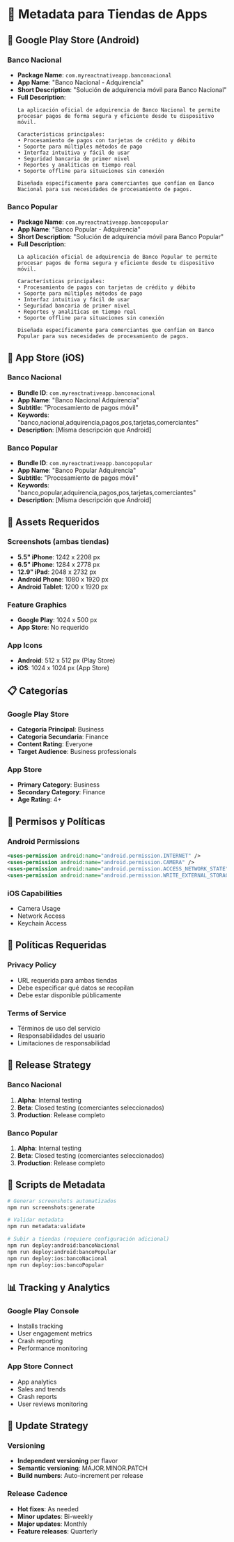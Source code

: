 # 🏪 Metadata para Tiendas de Apps

## 📱 Google Play Store (Android)

### Banco Nacional
- **Package Name**: `com.myreactnativeapp.banconacional`
- **App Name**: "Banco Nacional - Adquirencia"
- **Short Description**: "Solución de adquirencia móvil para Banco Nacional"
- **Full Description**: 
  ```
  La aplicación oficial de adquirencia de Banco Nacional te permite procesar pagos de forma segura y eficiente desde tu dispositivo móvil.

  Características principales:
  • Procesamiento de pagos con tarjetas de crédito y débito
  • Soporte para múltiples métodos de pago
  • Interfaz intuitiva y fácil de usar
  • Seguridad bancaria de primer nivel
  • Reportes y analíticas en tiempo real
  • Soporte offline para situaciones sin conexión

  Diseñada específicamente para comerciantes que confían en Banco Nacional para sus necesidades de procesamiento de pagos.
  ```

### Banco Popular
- **Package Name**: `com.myreactnativeapp.bancopopular`
- **App Name**: "Banco Popular - Adquirencia"
- **Short Description**: "Solución de adquirencia móvil para Banco Popular"
- **Full Description**: 
  ```
  La aplicación oficial de adquirencia de Banco Popular te permite procesar pagos de forma segura y eficiente desde tu dispositivo móvil.

  Características principales:
  • Procesamiento de pagos con tarjetas de crédito y débito
  • Soporte para múltiples métodos de pago
  • Interfaz intuitiva y fácil de usar
  • Seguridad bancaria de primer nivel
  • Reportes y analíticas en tiempo real
  • Soporte offline para situaciones sin conexión

  Diseñada específicamente para comerciantes que confían en Banco Popular para sus necesidades de procesamiento de pagos.
  ```

## 🍎 App Store (iOS)

### Banco Nacional
- **Bundle ID**: `com.myreactnativeapp.banconacional`
- **App Name**: "Banco Nacional Adquirencia"
- **Subtitle**: "Procesamiento de pagos móvil"
- **Keywords**: "banco,nacional,adquirencia,pagos,pos,tarjetas,comerciantes"
- **Description**: [Misma descripción que Android]

### Banco Popular
- **Bundle ID**: `com.myreactnativeapp.bancopopular`
- **App Name**: "Banco Popular Adquirencia"
- **Subtitle**: "Procesamiento de pagos móvil"
- **Keywords**: "banco,popular,adquirencia,pagos,pos,tarjetas,comerciantes"
- **Description**: [Misma descripción que Android]

## 🎨 Assets Requeridos

### Screenshots (ambas tiendas)
- **5.5" iPhone**: 1242 x 2208 px
- **6.5" iPhone**: 1284 x 2778 px
- **12.9" iPad**: 2048 x 2732 px
- **Android Phone**: 1080 x 1920 px
- **Android Tablet**: 1200 x 1920 px

### Feature Graphics
- **Google Play**: 1024 x 500 px
- **App Store**: No requerido

### App Icons
- **Android**: 512 x 512 px (Play Store)
- **iOS**: 1024 x 1024 px (App Store)

## 📋 Categorías

### Google Play Store
- **Categoría Principal**: Business
- **Categoría Secundaria**: Finance
- **Content Rating**: Everyone
- **Target Audience**: Business professionals

### App Store
- **Primary Category**: Business
- **Secondary Category**: Finance
- **Age Rating**: 4+

## 🔐 Permisos y Políticas

### Android Permissions
```xml
<uses-permission android:name="android.permission.INTERNET" />
<uses-permission android:name="android.permission.CAMERA" />
<uses-permission android:name="android.permission.ACCESS_NETWORK_STATE" />
<uses-permission android:name="android.permission.WRITE_EXTERNAL_STORAGE" />
```

### iOS Capabilities
- Camera Usage
- Network Access
- Keychain Access

## 📄 Políticas Requeridas

### Privacy Policy
- URL requerida para ambas tiendas
- Debe especificar qué datos se recopilan
- Debe estar disponible públicamente

### Terms of Service
- Términos de uso del servicio
- Responsabilidades del usuario
- Limitaciones de responsabilidad

## 🎯 Release Strategy

### Banco Nacional
1. **Alpha**: Internal testing
2. **Beta**: Closed testing (comerciantes seleccionados)
3. **Production**: Release completo

### Banco Popular
1. **Alpha**: Internal testing
2. **Beta**: Closed testing (comerciantes seleccionados)
3. **Production**: Release completo

## 🚀 Scripts de Metadata

```bash
# Generar screenshots automatizados
npm run screenshots:generate

# Validar metadata
npm run metadata:validate

# Subir a tiendas (requiere configuración adicional)
npm run deploy:android:bancoNacional
npm run deploy:android:bancoPopular
npm run deploy:ios:bancoNacional
npm run deploy:ios:bancoPopular
```

## 📊 Tracking y Analytics

### Google Play Console
- Installs tracking
- User engagement metrics
- Crash reporting
- Performance monitoring

### App Store Connect
- App analytics
- Sales and trends
- Crash reports
- User reviews monitoring

## 🔄 Update Strategy

### Versioning
- **Independent versioning** per flavor
- **Semantic versioning**: MAJOR.MINOR.PATCH
- **Build numbers**: Auto-increment per release

### Release Cadence
- **Hot fixes**: As needed
- **Minor updates**: Bi-weekly
- **Major updates**: Monthly
- **Feature releases**: Quarterly